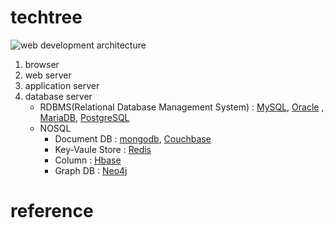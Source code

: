 # techtree
![web development architecture](http://www.lansa.com/img/products/web-development-architecture-and-deployment-diagram.jpg)

1. browser
2. web server
2. application server
3. database server
    - RDBMS(Relational Database Management System) : [MySQL](https://www.mysql.com/), [Oracle](https://www.oracle.com/index.html) , [MariaDB](https://mariadb.org/), [PostgreSQL](https://www.postgresql.org/)
    - NOSQL
        - Document DB : [mongodb](https://www.mongodb.com/), [Couchbase](https://www.couchbase.com/)
        - Key-Vaule Store  : [Redis](https://redis.io/)
        - Column : [Hbase](https://hbase.apache.org/)   
        - Graph DB : [Neo4j](https://neo4j.com/) 
# reference